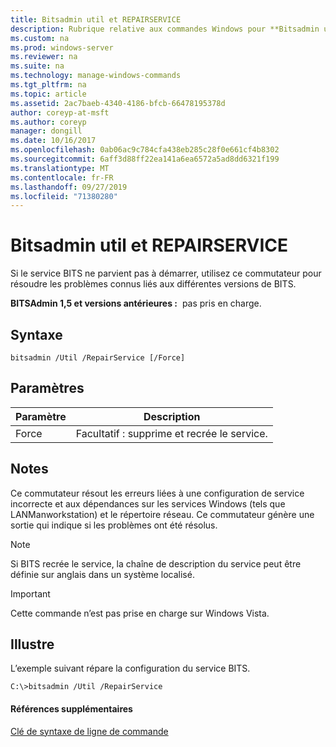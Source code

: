 ```yaml
---
title: Bitsadmin util et REPAIRSERVICE
description: Rubrique relative aux commandes Windows pour **Bitsadmin util et REPAIRSERVICE** -Command permettant de résoudre les problèmes connus liés aux différentes versions du service bits.
ms.custom: na
ms.prod: windows-server
ms.reviewer: na
ms.suite: na
ms.technology: manage-windows-commands
ms.tgt_pltfrm: na
ms.topic: article
ms.assetid: 2ac7baeb-4340-4186-bfcb-66478195378d
author: coreyp-at-msft
ms.author: coreyp
manager: dongill
ms.date: 10/16/2017
ms.openlocfilehash: 0ab06ac9c784cfa438eb285c28f0e661cf4b8302
ms.sourcegitcommit: 6aff3d88ff22ea141a6ea6572a5ad8dd6321f199
ms.translationtype: MT
ms.contentlocale: fr-FR
ms.lasthandoff: 09/27/2019
ms.locfileid: "71380280"
---
```

# <a name="bitsadmin-util-and-repairservice"></a>Bitsadmin util et REPAIRSERVICE

Si le service BITS ne parvient pas à démarrer, utilisez ce commutateur pour résoudre les problèmes connus liés aux différentes versions de BITS.

**BITSAdmin 1,5 et versions antérieures :**  pas pris en charge.

## <a name="syntax"></a>Syntaxe

```
bitsadmin /Util /RepairService [/Force]
```

## <a name="parameters"></a>Paramètres

|Paramètre|Description|
|---------|-----------|
|Force|Facultatif : supprime et recrée le service.|

## <a name="remarks"></a>Notes

Ce commutateur résout les erreurs liées à une configuration de service incorrecte et aux dépendances sur les services Windows (tels que LANManworkstation) et le répertoire réseau. Ce commutateur génère une sortie qui indique si les problèmes ont été résolus.

> [!NOTE]
> Si BITS recrée le service, la chaîne de description du service peut être définie sur anglais dans un système localisé.

> [!IMPORTANT]
> Cette commande n’est pas prise en charge sur Windows Vista.

## <a name="BKMK_examples"></a>Illustre

L’exemple suivant répare la configuration du service BITS.
```
C:\>bitsadmin /Util /RepairService
```

#### <a name="additional-references"></a>Références supplémentaires

[Clé de syntaxe de ligne de commande](command-line-syntax-key.md)